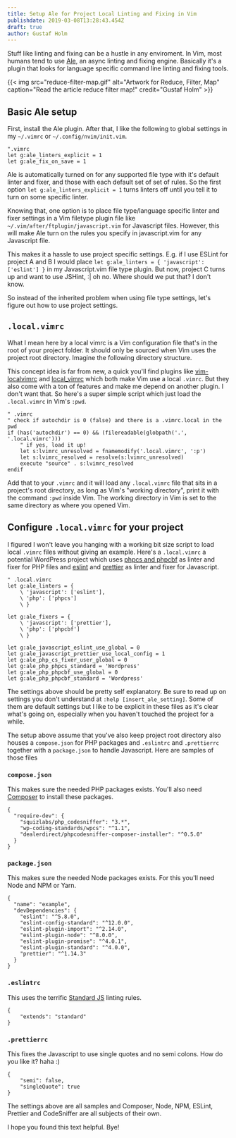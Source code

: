```yaml
---
title: Setup Ale for Project Local Linting and Fixing in Vim
publishdate: 2019-03-08T13:28:43.454Z
draft: true
author: Gustaf Holm
---
```

Stuff like linting and fixing can be a hustle in any enviroment. In Vim, most humans tend to use [Ale](https://github.com/w0rp/ale), an async linting and fixing engine. Basically it's a plugin that looks for language specific command line linting and fixing tools.

{{< img src="reduce-filter-map.gif" alt="Artwork for Reduce, Filter, Map" caption="Read the article reduce filter map!" credit="Gustaf Holm" >}}

## Basic Ale setup

First, install the Ale plugin. After that, I like the following to global
settings in my `~/.vimrc` or `~/.config/nvim/init.vim`.

```
".vimrc
let g:ale_linters_explicit = 1
let g:ale_fix_on_save = 1
```

Ale is automatically turned on for any supported file type with it's default
linter and fixer, and those with each default set of set of rules. So the first option `let
g:ale_linters_explicit = 1` turns linters off until you tell it to turn on some
specific linter.

Knowing that, one option is to place file type/language specific linter and fixer
settings in a Vim filetype plugin file like
`~/.vim/after/ftplugin/javascript.vim` for Javascript files. However, this will
make Ale turn on the rules you specify in javascript.vim for any Javascript
file. 

This makes it a hassle to use project specific settings. E.g. if I use
ESLint for project A and B I would place `let g:ale_linters = { 'javascript':
['eslint'] }` in my Javascript.vim file type plugin. But now, project C turns up
and want to use JSHint, :| oh no. Where should we put that? I don't know.

So instead of the inherited problem when using file type settings, let's figure out
how to use project settings.

## `.local.vimrc`

What I mean here by a local vimrc is a Vim configuration file that's in the root
of your project folder. It should only be sourced when Vim uses the project root
directory. Imagine the following directory structure.

This concept idea is far from new, a quick you'll find plugins like
[vim-localvimrc](https://github.com/embear/vim-localvimrc) and
[local_vimrc](https://github.com/LucHermitte/local_vimrc) which both make Vim
use a local `.vimrc`. But they also come with a ton of features and make me
depend on another plugin. I don't want that. So here's a super simple script
which just load the `.local.vimrc` in Vim's `:pwd`.

```
" .vimrc
" check if autochdir is 0 (false) and there is a .vimrc.local in the pwd
if (has('autochdir') == 0) && (filereadable(globpath('.', '.local.vimrc')))
    " if yes, load it up!
    let s:lvimrc_unresolved = fnamemodify('.local.vimrc', ':p')
    let s:lvimrc_resolved = resolve(s:lvimrc_unresolved)
    execute "source" . s:lvimrc_resolved
endif
```

Add that to your `.vimrc` and it will load any `.local.vimrc` file that sits in
a project's root directory, as long as Vim's "working directory", print it with
the command `:pwd` inside Vim. The working directory in Vim is set to the same
directory as where you opened Vim.

## Configure `.local.vimrc` for your project

I figured I won't leave you hanging with a working bit size script to load local
`.vimrc` files without giving an example. Here's a `.local.vimrc` a potential
WordPress project which uses [phpcs and
phpcbf](https://github.com/squizlabs/PHP_CodeSniffer) as linter and fixer for
PHP files and [eslint](https://eslint.org/) and [prettier](https://prettier.io/)
as linter and fixer for Javascript.

```
" .local.vimrc
let g:ale_linters = { 
    \ 'javascript': ['eslint'], 
    \ 'php': ['phpcs'] 
    \ }

let g:ale_fixers = { 
    \ 'javascript': ['prettier'], 
    \ 'php': ['phpcbf']
    \ }

let g:ale_javascript_eslint_use_global = 0
let g:ale_javascript_prettier_use_local_config = 1
let g:ale_php_cs_fixer_user_global = 0
let g:ale_php_phpcs_standard = 'Wordpress'
let g:ale_php_phpcbf_use_global = 0
let g:ale_php_phpcbf_standard = 'Wordpress'
```

The settings above should be pretty self explanatory. Be sure to read up on
settings you don't understand at `:help [insert_ale_setting]`. Some of them are
default settings but I like to be explicit in these files as it's clear what's
going on, especially when you haven't touched the project for a while.

The setup above assume that you've also keep project root directory also houses
a `compose.json` for PHP packages and `.eslintrc` and `.prettierrc` together
with a `package.json` to handle Javascript. Here are samples of those files

### `compose.json`

This makes sure the needed PHP packages exists. You'll also need
[Composer](https://getcomposer.org/) to
install these packages.

```
{
  "require-dev": {
    "squizlabs/php_codesniffer": "3.*",
    "wp-coding-standards/wpcs": "^1.1",
    "dealerdirect/phpcodesniffer-composer-installer": "^0.5.0"
  }
}
```

### `package.json`

This makes sure the needed Node packages exists. For this you'll need Node and
NPM or Yarn.

```
{
  "name": "example",
  "devDependencies": {
    "eslint": "^5.8.0",
    "eslint-config-standard": "^12.0.0",
    "eslint-plugin-import": "^2.14.0",
    "eslint-plugin-node": "^8.0.0",
    "eslint-plugin-promise": "^4.0.1",
    "eslint-plugin-standard": "^4.0.0",
    "prettier": "^1.14.3"
  }
}
```

### `.eslintrc`

This uses the terrific [Standard JS](https://standardjs.com/) linting rules.

```
{
	"extends": "standard"
}
```

### `.prettierrc`

This fixes the Javascript to use single quotes and no semi colons. How do you
like it? haha :)

```
{
	"semi": false,
	"singleQuote": true
}
```

The settings above are all samples and Composer, Node, NPM, ESLint, Prettier and
CodeSniffer are all subjects of their own.

I hope you found this text helpful. Bye!